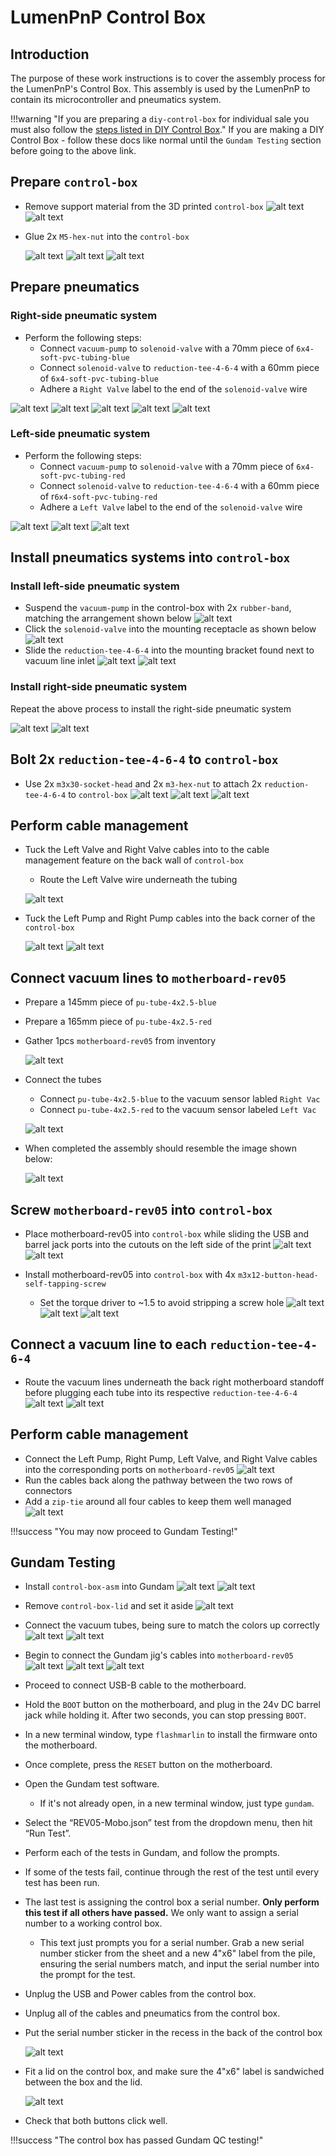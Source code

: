 # LumenPnP Control Box

## Introduction

The purpose of these work instructions is to cover the assembly process for the LumenPnP's Control Box. This assembly is used by the LumenPnP to contain its microcontroller and pneumatics system.

!!!warning "If you are preparing a `diy-control-box` for individual sale you must also follow the [steps listed in  DIY Control Box](https://ohai.opulo.io/diy-components/diy-control-box)."
	If you are making a DIY Control Box - follow these docs like normal until the `Gundam Testing` section before going to the above link.

## Prepare `control-box`

- Remove support material from the 3D printed `control-box`
	![alt text](img/IMG_1870.webp)
	![alt text](img/IMG_1871.webp)

- Glue 2x `M5-hex-nut` into the `control-box`

	![alt text](img/IMG_1881.webp)
	![alt text](img/IMG_1882.webp)
	![alt text](img/IMG_1883.webp)

## Prepare pneumatics

### Right-side pneumatic system

- Perform the following steps:
	- Connect `vacuum-pump` to `solenoid-valve` with a 70mm piece of `6x4-soft-pvc-tubing-blue`
	- Connect `solenoid-valve` to `reduction-tee-4-6-4` with a 60mm piece of `6x4-soft-pvc-tubing-blue`
	- Adhere a `Right Valve` label to the end of the `solenoid-valve` wire

![alt text](img/right-pnumatics-annotated.webp)
![alt text](img/IMG_1873.webp)
![alt text](img/IMG_1874.webp)
![alt text](img/IMG_1876.webp)
![alt text](img/IMG_1877.webp)

### Left-side pneumatic system

- Perform the following steps:
	- Connect `vacuum-pump` to `solenoid-valve` with a 70mm piece of `6x4-soft-pvc-tubing-red`
	- Connect `solenoid-valve` to `reduction-tee-4-6-4` with a 60mm piece of r`6x4-soft-pvc-tubing-red`
	- Adhere a `Left Valve` label to the end of the `solenoid-valve` wire

![alt text](img/left-pnumatics-annotated.webp)
![alt text](img/IMG_1878.webp)
![alt text](img/IMG_1879.webp)

## Install pneumatics systems into `control-box`

### Install left-side pneumatic system

- Suspend the `vacuum-pump` in the control-box with 2x `rubber-band`, matching the arrangement shown below
	![alt text](img/IMG_1885.webp)
- Click the `solenoid-valve` into the mounting receptacle as shown below
	![alt text](img/IMG_1884.webp)
- Slide the `reduction-tee-4-6-4` into the mounting bracket found next to vacuum line inlet
	![alt text](img/IMG_1886.webp)
	![alt text](img/IMG_1887.webp)

### Install right-side pneumatic system
Repeat the above process to install the right-side pneumatic system

![alt text](img/IMG_1888.webp)
![alt text](img/IMG_1889.webp)

## Bolt 2x `reduction-tee-4-6-4` to `control-box`

- Use 2x `m3x30-socket-head` and 2x `m3-hex-nut` to attach  2x `reduction-tee-4-6-4` to `control-box`
	![alt text](img/IMG_1890.webp)
	![alt text](img/IMG_1892.webp)
	![alt text](img/IMG_1893.webp)

## Perform cable management
- Tuck the Left Valve and Right Valve cables into to the cable management feature on the back wall of `control-box`
	- Route the Left Valve wire underneath the tubing

	![alt text](img/IMG_1895.webp)

- Tuck the Left Pump and Right Pump cables into the back corner of the `control-box`

	![alt text](img/IMG_1896.webp)
	![alt text](img/IMG_1897.webp)

## Connect vacuum lines to `motherboard-rev05`

- Prepare a 145mm piece of `pu-tube-4x2.5-blue`
- Prepare a 165mm piece of `pu-tube-4x2.5-red`
- Gather 1pcs `motherboard-rev05` from inventory

	![alt text](img/IMG_1898.webp)

- Connect the tubes
	- Connect `pu-tube-4x2.5-blue` to the vacuum sensor labled `Right Vac`
	- Connect `pu-tube-4x2.5-red` to the vacuum sensor labeled `Left Vac`

	![alt text](img/IMG_1900.webp)

- When completed the assembly should resemble the image shown below:

	![alt text](img/IMG_1899.webp)

## Screw `motherboard-rev05` into `control-box`

- Place motherboard-rev05 into `control-box` while sliding the USB and barrel jack ports into the cutouts on the left side of the print
	![alt text](img/IMG_1901.webp)
	![alt text](img/IMG_1902.webp)

- Install motherboard-rev05 into `control-box` with 4x `m3x12-button-head-self-tapping-screw`
	- Set the torque driver to ~1.5 to avoid stripping a screw hole
![alt text](img/IMG_1906.webp)
![alt text](img/IMG_1903.webp)
![alt text](img/IMG_1907.webp)

## Connect a vacuum line to each `reduction-tee-4-6-4`

- Route the vacuum lines underneath the back right motherboard standoff before plugging each tube into its respective `reduction-tee-4-6-4`
	![alt text](img/IMG_1908.webp)
	![alt text](img/IMG_1909.webp)

## Perform cable management

- Connect the Left Pump, Right Pump, Left Valve, and Right Valve cables into the corresponding ports on `motherboard-rev05`
	![alt text](img/IMG_1910.webp)
- Run the cables back along the pathway between the two rows of connectors
- Add a `zip-tie` around all four cables to keep them well managed
	![alt text](img/IMG_1911.webp)

!!!success "You may now proceed to Gundam Testing!"

## Gundam Testing

- Install `control-box-asm` into Gundam
	![alt text](img/connect-gundam5.webp)
	![alt text](img/connect-gundam6.webp)
- Remove `control-box-lid` and set it aside
	![alt text](img/connect-gundam1.webp)
- Connect the vacuum tubes, being sure to match the colors up correctly
	![alt text](img/connect-gundam7.webp)
	![alt text](img/connect-gundam4.webp)
- Begin to connect the Gundam jig's cables into `motherboard-rev05`
	![alt text](img/connect-gundam8.webp)
	![alt text](img/connect-gundam3.webp)
	![alt text](img/connect-gundam2.webp)
- Proceed to connect USB-B cable to the motherboard.
- Hold the `BOOT` button on the motherboard, and plug in the 24v DC barrel jack while holding it. After two seconds, you can stop pressing `BOOT`.
- In a new terminal window, type `flashmarlin` to install the firmware onto the motherboard.
- Once complete, press the `RESET` button on the motherboard.
- Open the Gundam test software.
  - If it's not already open, in a new terminal window, just type `gundam`.

- Select the “REV05-Mobo.json” test from the dropdown menu, then hit “Run Test”.

- Perform each of the tests in Gundam, and follow the prompts.

- If some of the tests fail, continue through the rest of the test until every test has been run.

- The last test is assigning the control box a serial number. **Only perform this test if all others have passed.** We only want to assign a serial number to a working control box.
  - This text just prompts you for a serial number. Grab a new serial number sticker from the sheet and a new 4"x6" label from the pile, ensuring the serial numbers match, and input the serial number into the prompt for the test.

- Unplug the USB and Power cables from the control box.

- Unplug all of the cables and pneumatics from the control box.
- Put the serial number sticker in the recess in the back of the control box

	![alt text](img/IMG_2015.webp)

- Fit a lid on the control box, and make sure the 4"x6" label is sandwiched between the box and the lid.

	![alt text](img/IMG_2017.webp)

- Check that both buttons click well.

!!!success "The control box has passed Gundam QC testing!"
